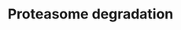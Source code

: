 ---
annotations:
- id: PW:0000417
  parent: regulatory pathway
  type: Pathway Ontology
  value: ubiquitin, ubiquitin-like/proteasome degradation pathway
authors:
- MaintBot
- Egonw
- Lindarieswijk
- Eweitz
description: ''
last-edited: 2021-05-16
organisms:
- Gallus gallus
redirect_from:
- /index.php/Pathway:WP841
- /instance/WP841
revision: null
schema-jsonld:
- '@context': https://schema.org/
  '@id': https://wikipathways.github.io/pathways/WP841.html
  '@type': Dataset
  creator:
    '@type': Organization
    name: WikiPathways
  description: ''
  keywords:
  - A1IMF0_CHICK
  - ATP
  - H2AFX
  - HIST1H2AB
  - HLA-A
  - HLA-B
  - HLA-C
  - HLA-E
  - HLA-F
  - HLA-G
  - HLA-H
  - HLA-J
  - IFNG
  - NEDD4
  - NP_990156.1
  - PSMA1
  - PSMA2
  - PSMA3
  - PSMA4
  - PSMA5
  - PSMA6
  - PSMA7
  - PSMB1
  - PSMB10
  - PSMB2
  - PSMB3
  - PSMB4
  - PSMB5
  - PSMB6
  - PSMB7
  - PSMB8
  - PSMB9
  - PSMC1
  - PSMC2
  - PSMC3
  - PSMC4
  - PSMC5
  - PSMC6
  - PSMD1
  - PSMD10
  - PSMD11
  - PSMD12
  - PSMD13
  - PSMD2
  - PSMD3
  - PSMD4
  - PSMD5
  - PSMD6
  - PSMD7
  - PSMD8
  - PSMD9
  - PSME1
  - PSME2
  - PSME3
  - RCJMB04_2h11
  - RPN1
  - RPN2
  - UBB
  - UBC
  - UBE1
  - UBE1L
  - UBE2B
  - UBE2D1
  - UBE2D2
  - UBE2D3
  - Ubiquitin
  license: CC0
  name: Proteasome degradation
seo: CreativeWork
title: Proteasome degradation
wpid: WP841
---